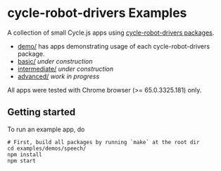 # cycle-robot-drivers Examples

A collection of small Cycle.js apps using [cycle-robot-drivers packages](../).

* [demo/](./demo) has apps demonstrating usage of each cycle-robot-drivers package.
* [basic/](./basic) _under construction_
* [intermediate/](./intermediate) _under construction_
* [advanced/](./advanced) _work in progress_

All apps were tested with Chrome browser (>= 65.0.3325.181) only.

## Getting started

To run an example app, do

```
# First, build all packages by running `make` at the root dir
cd examples/demos/speech/
npm install
npm start
```
